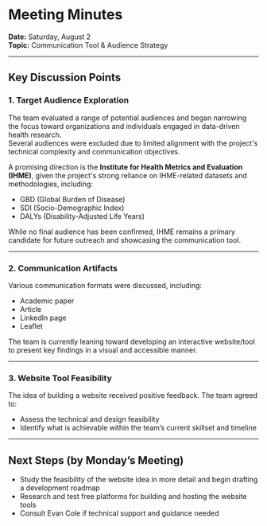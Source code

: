 # Meeting Minutes

**Date:** Saturday, August 2  
**Topic:** Communication Tool & Audience Strategy  

---

## Key Discussion Points

### 1. Target Audience Exploration  

The team evaluated a range of potential audiences and began narrowing the focus
toward organizations and individuals engaged in data-driven health research.  
Several audiences were excluded due to
limited alignment with the project's technical complexity and communication objectives.

A promising direction is the **Institute for Health Metrics and Evaluation
(IHME)**, given the project's strong reliance on IHME-related datasets and
methodologies, including:

- GBD (Global Burden of Disease)  
- SDI (Socio-Demographic Index)  
- DALYs (Disability-Adjusted Life Years)  

While no final audience has been confirmed, IHME remains a primary candidate for
future outreach and showcasing the communication tool.

---

### 2. Communication Artifacts  

Various communication formats were discussed, including:

- Academic paper  
- Article
- LinkedIn page
- Leaflet

The team is currently leaning toward developing an interactive website/tool
to present key findings in a visual and accessible manner.

---

### 3. Website Tool Feasibility  

The idea of building a website received positive feedback. The team agreed to:

- Assess the technical and design feasibility  
- Identify what is achievable within the team’s current skillset and timeline  

---

## Next Steps (by Monday’s Meeting)

- Study the feasibility of the website idea in more detail and begin drafting
a development roadmap
- Research and test free platforms for building and hosting the website tools
- Consult Evan Cole if technical support and guidance needed
